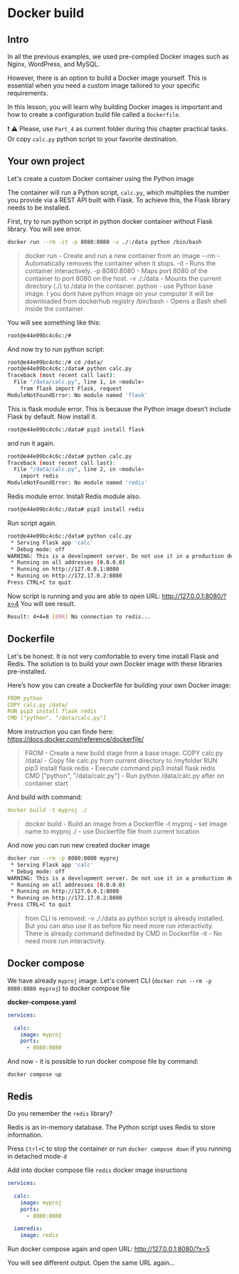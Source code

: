 # Docker build

## Intro

In all the previous examples, we used pre-compiled Docker images such as Nginx, WordPress, and MySQL.

However, there is an option to build a Docker image yourself. This is essential when you need a custom image tailored to your specific requirements.

In this lesson, you will learn why building Docker images is important and how to create a configuration build file called a `Dockerfile`.

:exclamation: :warning: Please, use `Part_4` as current folder during this chapter practical tasks. Or copy `calc.py` python script to your favorite destination.



## Your own project

Let's create a custom Docker container using the Python image

The container will run a Python script, `calc.py`, which multiplies the number you provide via a REST API built with Flask. To achieve this, the Flask library needs to be installed.

First, try to run python script in python docker container without Flask library. You will see error.

```bash
docker run --rm -it -p 8080:8080 -v ./:/data python /bin/bash
```

> docker run - Create and run a new container from an image
> --rm - Automatically removes the container when it stops.
> -it - Runs the container interactively.
> -p 8080:8080 - Maps port 8080 of the container to port 8080 on the host.
> -v ./:/data - Mounts the current directory (./) to /data in the container.
> python - use Python base image. I you dont have python image on your computer it will be downloaded from dockerhub registry
> /bin/bash - Opens a Bash shell inside the container.

You will see something like this:

```bash
root@e44e09bc4c6c:/# 
```

And now try to run python script:

```bash
root@e44e09bc4c6c:/# cd /data/
root@e44e09bc4c6c:/data# python calc.py 
Traceback (most recent call last):
  File "/data/calc.py", line 1, in <module>
    from flask import Flask, request
ModuleNotFoundError: No module named 'flask'
```

This is flask module error. This is because the Python image doesn’t include Flask by default.
Now install it.

```bash
root@e44e09bc4c6c:/data# pip3 install flask
```

and run it again. 

```bash
root@e44e09bc4c6c:/data# python calc.py 
Traceback (most recent call last):
  File "/data/calc.py", line 2, in <module>
    import redis
ModuleNotFoundError: No module named 'redis'
```

Redis module error. Install Redis module also.

```bash
root@e44e09bc4c6c:/data# pip3 install redis
```
Run script again.

```bash
root@e44e09bc4c6c:/data# python calc.py 
 * Serving Flask app 'calc'
 * Debug mode: off
WARNING: This is a development server. Do not use it in a production deployment. Use a production WSGI server instead.
 * Running on all addresses (0.0.0.0)
 * Running on http://127.0.0.1:8080
 * Running on http://172.17.0.2:8080
Press CTRL+C to quit
```

Now script is running and you are able to open URL: http://127.0.0.1:8080/?x=4
You will see result.

```bash
Result: 4+4=8 [ERR] No connection to redis... 
```

## Dockerfile

Let's be honest. It is not very comfortable to every time install Flask and Redis. The solution is to build your own Docker image with these libraries pre-installed.

Here’s how you can create a Dockerfile for building your own Docker image:

```yaml
FROM python
COPY calc.py /data/
RUN pip3 install flask redis
CMD ["python", "/data/calc.py"]
```

More instruction you can finde here: https://docs.docker.com/reference/dockerfile/
> FROM - Create a new build stage from a base image.
> COPY calc.py /data/ - Copy file calc.py from current directory to /myfolder
> RUN pip3 install flask redis - Execute command pip3 install flask redis
> CMD ["python", "/data/calc.py"] - Run python /data/calc.py after on container start

And build with command:

```yaml
docker build -t myproj ./
```
> docker build - Build an image from a Dockerfile
> -t myproj - set image name to myproj
> ./ - use Dockerfile file from current location

And now you can run new created docker image

```bash
docker run --rm -p 8080:8080 myproj
 * Serving Flask app 'calc'
 * Debug mode: off
WARNING: This is a development server. Do not use it in a production deployment. Use a production WSGI server instead.
 * Running on all addresses (0.0.0.0)
 * Running on http://127.0.0.1:8080
 * Running on http://172.17.0.2:8080
Press CTRL+C to quit
```
> from CLI is removed:
>  -v ./:/data as python script is already installed. But you can also use it as before
>  No need more run interactivity. There is already command defineded by CMD in Dockerfile
>  -it - No need more run interactivity.



## Docker compose 

We have already `myproj` image. Let's convert CLI (`docker run --rm -p 8080:8080 myproj`) to docker compose file



**docker-compose.yaml**

```yaml
services:

  calc:
    image: myproj
    ports:
      - 8080:8080
```



And now - it is possible to run docker compose file by command:

```
docker compose up
```



## Redis

Do you remember the `redis` library?

Redis is an in-memory database. The Python script uses Redis to store information.

Press `Ctrl+C` to stop the container  or run `docker compose down` if you running in detached mode`-d`

Add into docker compose file `redis` docker image insructions

```yaml
services:

  calc:
    image: myproj
    ports:
      - 8080:8080

  iamredis:
    image: redis
```

Run docker compose again and open URL: http://127.0.0.1:8080/?x=5

You will see different output. Open the same URL again...



